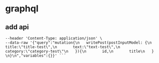 # graphql
## add api
``` curl --location --request POST 'localhost:7777/graphql' \
--header 'Content-Type: application/json' \
--data-raw '{"query":"mutation{\n   writePost(postInputModel: {\n       title:\"title-test\",\n       text:\"text-test\",\n       category:\"category-test\"\n   }){\n       id,\n       title\n   } \n}\n","variables":{}}' ```
